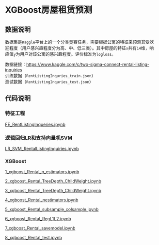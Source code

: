 # XGBoost房屋租赁预测

## 数据说明

数据集是`Kaggle`平台上的一个分类竞赛任务，需要根据公寓的特征来预测其受欢迎程度（用户感兴趣程度分为高、中、低三类）。其中房屋的特征`x`共有`14`维，响应值`y`为用户对该公寓的感兴趣程度。评价标准为`logloss`。 

数据链接：<https://www.kaggle.com/c/two-sigma-connect-rental-listing-inquiries>   
训练数据（`RentListingInquries_train.json`）  
测试数据（`RentListingInquries_test.json`）   

## 代码说明

### 特征工程

[FE_RentListingInqueries.ipynb](https://github.com/ice-melt/rent_listing_inquries/blob/master/FE_RentListingInqueries.ipynb)

### 逻辑回归LR和支持向量机SVM

[LR_SVM_RentalListingInquiries.ipynb](https://github.com/ice-melt/rent_listing_inquries/blob/master/LR_SVM_RentalListingInquiries.ipynb)

### XGBoost

[1_xgboost_Rental_n_estimators.ipynb](https://github.com/ice-melt/rent_listing_inquries/blob/master/1_xgboost_Rental_n_estimators.ipynb)

[2_xgboost_Rental_TreeDepth_ChildWeight.ipynb](https://github.com/ice-melt/rent_listing_inquries/blob/master/2_xgboost_Rental_TreeDepth_ChildWeight.ipynb)

[3_xgboost_Rental_TreeDepth_ChildWeight.ipynb](https://github.com/ice-melt/rent_listing_inquries/blob/master/3_xgboost_Rental_TreeDepth_ChildWeight.ipynb)

[4_xgboost_Rental_nestimators.ipynb](https://github.com/ice-melt/rent_listing_inquries/blob/master/4_xgboost_Rental_nestimators.ipynb)

[5_xgboost_Rental_subsample_colsample.ipynb](https://github.com/ice-melt/rent_listing_inquries/blob/master/5_xgboost_Rental_subsample_colsample.ipynb)

[6_xgboost_Rental_RegL1L2.ipynb](https://github.com/ice-melt/rent_listing_inquries/blob/master/6_xgboost_Rental_RegL1L2.ipynb)

[7_xgboost_Rental_savemodel.ipynb](https://github.com/ice-melt/rent_listing_inquries/blob/master/7_xgboost_Rental_savemodel.ipynb)

[8_xgboost_Rental_test.ipynb](https://github.com/ice-melt/rent_listing_inquries/blob/master/8_xgboost_Rental_test.ipynb)

